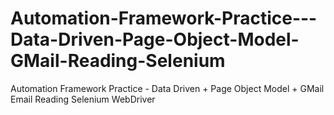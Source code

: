 # Automation-Framework-Practice---Data-Driven-Page-Object-Model-GMail-Reading-Selenium
Automation Framework Practice - Data Driven + Page Object Model + GMail Email Reading Selenium WebDriver
